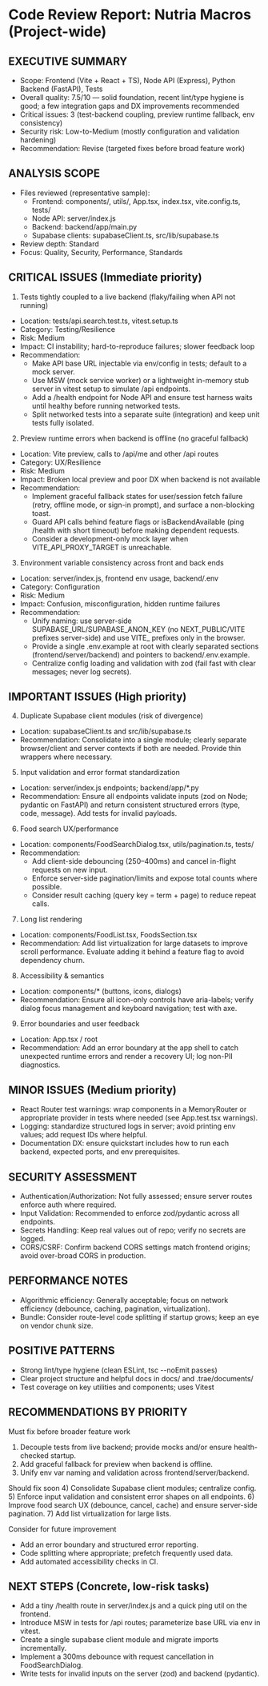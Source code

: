 # Code Review Report: Nutria Macros (Project-wide)

## EXECUTIVE SUMMARY
- Scope: Frontend (Vite + React + TS), Node API (Express), Python Backend (FastAPI), Tests
- Overall quality: 7.5/10 — solid foundation, recent lint/type hygiene is good; a few integration gaps and DX improvements recommended
- Critical issues: 3 (test-backend coupling, preview runtime fallback, env consistency)
- Security risk: Low-to-Medium (mostly configuration and validation hardening)
- Recommendation: Revise (targeted fixes before broad feature work)

## ANALYSIS SCOPE
- Files reviewed (representative sample):
  - Frontend: components/, utils/, App.tsx, index.tsx, vite.config.ts, tests/
  - Node API: server/index.js
  - Backend: backend/app/main.py
  - Supabase clients: supabaseClient.ts, src/lib/supabase.ts
- Review depth: Standard
- Focus: Quality, Security, Performance, Standards

## CRITICAL ISSUES (Immediate priority)

1) Tests tightly coupled to a live backend (flaky/failing when API not running)
- Location: tests/api.search.test.ts, vitest.setup.ts
- Category: Testing/Resilience
- Risk: Medium
- Impact: CI instability; hard-to-reproduce failures; slower feedback loop
- Recommendation:
  - Make API base URL injectable via env/config in tests; default to a mock server.
  - Use MSW (mock service worker) or a lightweight in-memory stub server in vitest setup to simulate /api endpoints.
  - Add a /health endpoint for Node API and ensure test harness waits until healthy before running networked tests.
  - Split networked tests into a separate suite (integration) and keep unit tests fully isolated.

2) Preview runtime errors when backend is offline (no graceful fallback)
- Location: Vite preview, calls to /api/me and other /api routes
- Category: UX/Resilience
- Risk: Medium
- Impact: Broken local preview and poor DX when backend is not available
- Recommendation:
  - Implement graceful fallback states for user/session fetch failure (retry, offline mode, or sign-in prompt), and surface a non-blocking toast.
  - Guard API calls behind feature flags or isBackendAvailable (ping /health with short timeout) before making dependent requests.
  - Consider a development-only mock layer when VITE_API_PROXY_TARGET is unreachable.

3) Environment variable consistency across front and back ends
- Location: server/index.js, frontend env usage, backend/.env
- Category: Configuration
- Risk: Medium
- Impact: Confusion, misconfiguration, hidden runtime failures
- Recommendation:
  - Unify naming: use server-side SUPABASE_URL/SUPABASE_ANON_KEY (no NEXT_PUBLIC/VITE prefixes server-side) and use VITE_ prefixes only in the browser.
  - Provide a single .env.example at root with clearly separated sections (frontend/server/backend) and pointers to backend/.env.example.
  - Centralize config loading and validation with zod (fail fast with clear messages; never log secrets).

## IMPORTANT ISSUES (High priority)

4) Duplicate Supabase client modules (risk of divergence)
- Location: supabaseClient.ts and src/lib/supabase.ts
- Recommendation: Consolidate into a single module; clearly separate browser/client and server contexts if both are needed. Provide thin wrappers where necessary.

5) Input validation and error format standardization
- Location: server/index.js endpoints; backend/app/*.py
- Recommendation: Ensure all endpoints validate inputs (zod on Node; pydantic on FastAPI) and return consistent structured errors (type, code, message). Add tests for invalid payloads.

6) Food search UX/performance
- Location: components/FoodSearchDialog.tsx, utils/pagination.ts, tests/
- Recommendation:
  - Add client-side debouncing (250–400ms) and cancel in-flight requests on new input.
  - Enforce server-side pagination/limits and expose total counts where possible.
  - Consider result caching (query key = term + page) to reduce repeat calls.

7) Long list rendering
- Location: components/FoodList.tsx, FoodsSection.tsx
- Recommendation: Add list virtualization for large datasets to improve scroll performance. Evaluate adding it behind a feature flag to avoid dependency churn.

8) Accessibility & semantics
- Location: components/* (buttons, icons, dialogs)
- Recommendation: Ensure all icon-only controls have aria-labels; verify dialog focus management and keyboard navigation; test with axe.

9) Error boundaries and user feedback
- Location: App.tsx / root
- Recommendation: Add an error boundary at the app shell to catch unexpected runtime errors and render a recovery UI; log non-PII diagnostics.

## MINOR ISSUES (Medium priority)
- React Router test warnings: wrap components in a MemoryRouter or appropriate provider in tests where needed (see App.test.tsx warnings).
- Logging: standardize structured logs in server; avoid printing env values; add request IDs where helpful.
- Documentation DX: ensure quickstart includes how to run each backend, expected ports, and env prerequisites.

## SECURITY ASSESSMENT
- Authentication/Authorization: Not fully assessed; ensure server routes enforce auth where required.
- Input Validation: Recommended to enforce zod/pydantic across all endpoints.
- Secrets Handling: Keep real values out of repo; verify no secrets are logged.
- CORS/CSRF: Confirm backend CORS settings match frontend origins; avoid over-broad CORS in production.

## PERFORMANCE NOTES
- Algorithmic efficiency: Generally acceptable; focus on network efficiency (debounce, caching, pagination, virtualization).
- Bundle: Consider route-level code splitting if startup grows; keep an eye on vendor chunk size.

## POSITIVE PATTERNS
- Strong lint/type hygiene (clean ESLint, tsc --noEmit passes)
- Clear project structure and helpful docs in docs/ and .trae/documents/
- Test coverage on key utilities and components; uses Vitest

## RECOMMENDATIONS BY PRIORITY

Must fix before broader feature work
1) Decouple tests from live backend; provide mocks and/or ensure health-checked startup.
2) Add graceful fallback for preview when backend is offline.
3) Unify env var naming and validation across frontend/server/backend.

Should fix soon
4) Consolidate Supabase client modules; centralize config.
5) Enforce input validation and consistent error shapes on all endpoints.
6) Improve food search UX (debounce, cancel, cache) and ensure server-side pagination.
7) Add list virtualization for large lists.

Consider for future improvement
- Add an error boundary and structured error reporting.
- Code splitting where appropriate; prefetch frequently used data.
- Add automated accessibility checks in CI.

## NEXT STEPS (Concrete, low-risk tasks)
- Add a tiny /health route in server/index.js and a quick ping util on the frontend.
- Introduce MSW in tests for /api routes; parameterize base URL via env in vitest.
- Create a single supabase client module and migrate imports incrementally.
- Implement a 300ms debounce with request cancellation in FoodSearchDialog.
- Write tests for invalid inputs on the server (zod) and backend (pydantic).
